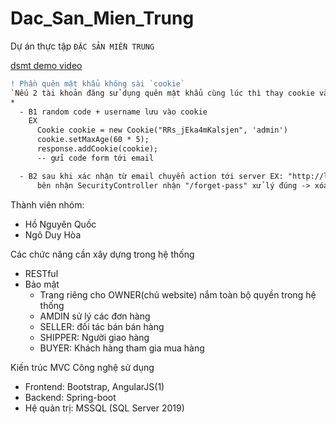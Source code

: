 # Dac_San_Mien_Trung
Dự án thực tập `ĐẶC SẢN MIỀN TRUNG`

[dsmt demo video](https://youtu.be/2ofh31OEFwE)

```diff
! Phần quên mật khẩu không sài `cookie`
`Nếu 2 tài khoản đăng sử dụng quên mật khẩu cùng lúc thì thay cookie vào biến code`
* 
  - B1 random code + username lưu vào cookie 
    EX 
      Cookie cookie = new Cookie("RRs_jEka4mKalsjen", 'admin')
      cookie.setMaxAge(60 * 5);
      response.addCookie(cookie);
      -- gửi code form tới email

  - B2 sau khi xác nhận từ email chuyển action tới server EX: "http://localhost:8080/forget-pass"
      bên nhận SecurityController nhận "/forget-pass" xử lý đúng -> xóa cookie || sai -> callback
```

Thành viên nhóm:
  - Hồ Nguyên Quốc
  - Ngô Duy Hòa

Các chức năng cần xây dựng trong hệ thống
  - RESTful
  - Bảo mật
    + Trang riêng cho OWNER(chủ website) nắm toàn bộ quyền trong hệ thống
    + AMDIN sử lý các đơn hàng
    + SELLER: đối tác bán bán hàng
    + SHIPPER: Người giao hàng
    + BUYER: Khách hàng tham gia mua hàng

Kiến trúc MVC
Công nghệ sử dụng
  - Frontend: Bootstrap, AngularJS(1)
  - Backend: Spring-boot
  - Hệ quản trị: MSSQL (SQL Server 2019)
